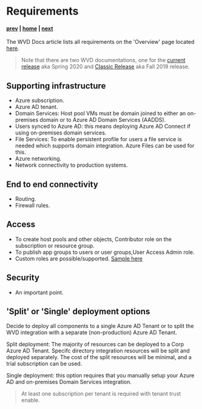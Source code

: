 # Requirements

#### [prev](./concepts.md) | [home](./welcome.md)  | [next](./deployment-f19.md)

The WVD Docs article lists all requirements on the 'Overview' page located [here](https://docs.microsoft.com/en-us/azure/virtual-desktop/overview). 

> Note that there are two WVD documentations, one for the [current release](https://docs.microsoft.com/en-us/azure/virtual-desktop/) aka Spring 2020 and [Classic Release](https://docs.microsoft.com/en-us/azure/virtual-desktop/virtual-desktop-fall-2019/tenant-setup-azure-active-directory) aka Fall 2019 release.

## Supporting infrastructure
- Azure subscription.
- Azure AD tenant.
- Domain Services: 
Host pool VMs must be domain joined to either an on-premises domain or to Azure AD Domain Services (AADDS).
- Users synced to Azure AD: this means deploying Azure AD Connect if using on-premises domain services.
- File Services: To enable persistent profile for users a file service is needed which supports domain integration. Azure Files can be used for this.
- Azure networking.
- Network connectivity to production systems.

## End to end connectivity
- Routing.
- Firewall rules.

## Access
- To create host pools and other objects, Contributor role on the subscription or resource group.
- To publish app groups to users or user groups,User Access Admin role.
- Custom roles are possible/supported. [Sample here](https://github.com/DeanCefola/Azure-WVD/tree/master/WVD%20Permissions)


## Security
- An important point.

## 'Split' or 'Single' deployment options

Decide to deploy all components to a single Azure AD Tenant or to split the WVD integration with a separate (non-production) Azure AD Tenant.

Split deployment: The majority of resources can be deployed to a Corp Azure AD Tenant. Specifc directory integration resources will be split and deployed separately. The cost of the split resources will be minimal, and a trial subscription can be used. 

Single deployment: this option requires that you manually setup your Azure AD and on-premises Domain Services integration. 

> At least one subscription per tenant is required with tenant trust enable. 
